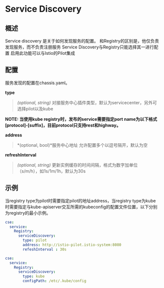 # Service Discovery
## 概述

Service discovery 是关于如何发现服务的配置。
和Registry的区别是，他仅负责发现服务，而不负责注册服务
Service Discovery与Registry只能选择其一进行配置
启用此功能可以与Istio的Pilot集成

## 配置

服务发现的配置在chassis.yaml。

**type**
> *(optional, string)* 对接服务中心插件类型，默认为servicecenter，另外可选择pilot以及kube

**NOTE: 当使用kube registry时，发布的service需要指定port name为以下格式 [protocol]-[suffix]，目前protocol只支持rest和highway。**

**address**
> *(optional, bool)*服务中心地址 允许配置多个以逗号隔开，默认为空

**refreshInterval**
> *(optional, string)* 更新实例缓存的时间间隔，格式为数字加单位（s/m/h），如1s/1m/1h，默认为30s

## 示例

当registry type为pilot时需要指定pilot的地址address，当registry type为kube时需要指定与kube-apiserver交互所需的kubeconfig的配置文件位置，以下分别为registry的最小示例。

```yaml
cse:
  service:
    Registry:
      serviceDiscovery:
        type: pilot
        address: http://istio-pilot.istio-system:8080
        refeshInterval : 30s                    
```

```yaml
cse:
  service:
    Registry:
      serviceDiscovery:
        type: kube
        configPath: /etc/.kube/config
```

